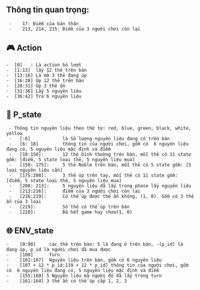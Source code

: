##  Thông tin quan trọng:
     -    17: Điểm của bản thân
     -    213, 214, 215: Điểm của 3 người chơi còn lại
     
## :video_game: Action
    -  [0]   : Là action bỏ lượt
    -  [1:13]  lấy 12 thẻ trên bàn
    -  [13:16] Là mở 3 thẻ đang úp
    -  [16:28] Úp 12 thẻ trên bàn
    -  [28:31] Úp 3 thẻ ẩn
    -  [31:36] Lấy 5 nguyên liêu
    -  [36:42] Trả 6 nguyên liệu

## :bust_in_silhouette: P_state
     - Thông tin nguyên liệu theo thứ tự: red, blue, green, black, white, yellow
     -   [:6]            là Số lượng nguyên liệu đang có trên bàn
     -   [6: 18]         thông tin của người chơi, gồm có  6 nguyên liệu đang có, 5 nguyên liệu mặc định và điểm
     -   [18:150]:       12 thẻ bình thường trên bàn, mỗi thẻ có 11 state gồm: [điểm, 5 state loại thẻ, 5 nguyên liệu mua]
     -   [150: 175]:     5 thẻ Noble trên bàn, mỗi thẻ có 5 state gồm: [5 loại nguyên liệu cần]
     -   [175:208]:      3 thẻ úp trên tay, mỗi thẻ có 11 state gồm: [điểm, 5 state loại thẻ, 5 nguyên liệu mua]
     -   [208: 213]:     5 nguyên liệu đã lấy trong phase lấy nguyên liệu
     -   [213:216]:      điểm của 3 người chơi còn lại
     -   [216:219]:      Có thể úp được thẻ ẩn không, (1, 0). Gồm có 3 thẻ ẩn của 3 loại
     -   [219]:          Số thẻ có thể úp trên bàn
     -   [220]:          Đã hết game hay chưa(1, 0)


## :globe_with_meridians: ENV_state
    -    [0:90]     các thẻ trên bàn: 5 là đang ở trên bàn, -(p_id) là đang úp, p_id là người chơi đã mua được
    -    [100]      Turn
    -    [101:107]  Nguyên liệu trên bàn, gồm có 6 nguyên liệu
    -    [107 + 12 * p_id:119 + 12 * p_id] thông tin của người chơi, gồm có  6 nguyên liệu đang có, 5 nguyên liệu mặc định và điểm
    -    [155:160] 5 Nguyên liệu mà người đó đã lấy trong turn
    -    [161:164] 3 thẻ ẩn có thể úp cấp 1, 2, 3


